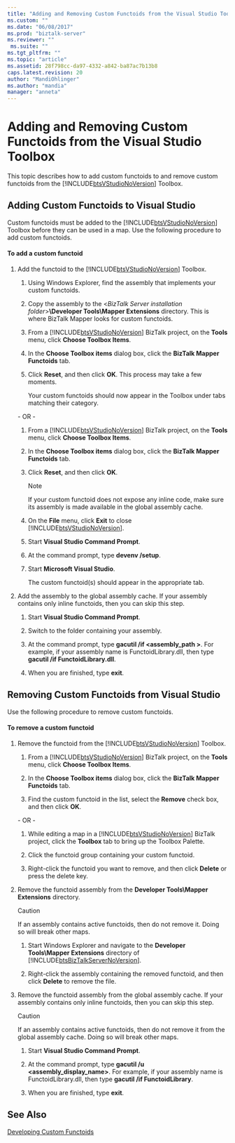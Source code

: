 ```yaml
---
title: "Adding and Removing Custom Functoids from the Visual Studio Toolbox | Microsoft Docs"
ms.custom: ""
ms.date: "06/08/2017"
ms.prod: "biztalk-server"
ms.reviewer: ""
 ms.suite: ""
ms.tgt_pltfrm: ""
ms.topic: "article"
ms.assetid: 28f798cc-da97-4332-a842-ba87ac7b13b8
caps.latest.revision: 20
author: "MandiOhlinger"
ms.author: "mandia"
manager: "anneta"
---
```

# Adding and Removing Custom Functoids from the Visual Studio Toolbox
This topic describes how to add custom functoids to and remove custom functoids from the [!INCLUDE[btsVStudioNoVersion](../includes/btsvstudionoversion-md.md)] Toolbox.  
  
## Adding Custom Functoids to Visual Studio  
 Custom functoids must be added to the [!INCLUDE[btsVStudioNoVersion](../includes/btsvstudionoversion-md.md)] Toolbox before they can be used in a map. Use the following procedure to add custom functoids.  
  
#### To add a custom functoid  
  
1.  Add the functoid to the [!INCLUDE[btsVStudioNoVersion](../includes/btsvstudionoversion-md.md)] Toolbox.  
  
    1.  Using Windows Explorer, find the assembly that implements your custom functoids.  
  
    2.  Copy the assembly to the \<*BizTalk Server installation folder*>**\Developer Tools\Mapper Extensions** directory. This is where BizTalk Mapper looks for custom functoids.  
  
    3.  From a [!INCLUDE[btsVStudioNoVersion](../includes/btsvstudionoversion-md.md)] BizTalk project, on the **Tools** menu, click **Choose Toolbox Items**.  
  
    4.  In the **Choose Toolbox items** dialog box, click the **BizTalk Mapper Functoids** tab.  
  
    5.  Click **Reset**, and then click **OK**. This process may take a few moments.  
  
         Your custom functoids should now appear in the Toolbox under tabs matching their category.  
  
     \- OR -  
  
    1.  From a [!INCLUDE[btsVStudioNoVersion](../includes/btsvstudionoversion-md.md)] BizTalk project, on the **Tools** menu, click **Choose Toolbox Items**.  
  
    2.  In the **Choose Toolbox items** dialog box, click the **BizTalk Mapper Functoids** tab.  
  
    3.  Click **Reset**, and then click **OK**.  
  
        > [!NOTE]
        >  If your custom functoid does not expose any inline code, make sure its assembly is made available in the global assembly cache.  
  
    4.  On the **File** menu, click **Exit** to close [!INCLUDE[btsVStudioNoVersion](../includes/btsvstudionoversion-md.md)].  
  
    5.  Start **Visual Studio Command Prompt**.  
  
    6.  At the command prompt, type **devenv /setup**.  
  
    7.  Start **Microsoft Visual Studio**.  
  
         The custom functoid(s) should appear in the appropriate tab.  
  
2.  Add the assembly to the global assembly cache. If your assembly contains only inline functoids, then you can skip this step.  
  
    1.  Start **Visual Studio Command Prompt**.  
  
    2.  Switch to the folder containing your assembly.  
  
    3.  At the command prompt, type **gacutil /if <assembly_path >**. For example, if your assembly name is FunctoidLibrary.dll, then type **gacutil /if FunctoidLibrary.dll**.  
  
    4.  When you are finished, type **exit**.  
  
## Removing Custom Functoids from Visual Studio  
 Use the following procedure to remove custom functoids.  
  
#### To remove a custom functoid  
  
1.  Remove the functoid from the [!INCLUDE[btsVStudioNoVersion](../includes/btsvstudionoversion-md.md)] Toolbox.  
  
    1.  From a [!INCLUDE[btsVStudioNoVersion](../includes/btsvstudionoversion-md.md)] BizTalk project, on the **Tools** menu, click **Choose Toolbox Items**.  
  
    2.  In the **Choose Toolbox items** dialog box, click the **BizTalk Mapper Functoids** tab.  
  
    3.  Find the custom functoid in the list, select the **Remove** check box, and then click **OK**.  
  
     \- OR -  
  
    1.  While editing a map in a [!INCLUDE[btsVStudioNoVersion](../includes/btsvstudionoversion-md.md)] BizTalk project, click the **Toolbox** tab to bring up the Toolbox Palette.  
  
    2.  Click the functoid group containing your custom functoid.  
  
    3.  Right-click the functoid you want to remove, and then click **Delete** or press the delete key.  
  
2.  Remove the functoid assembly from the **Developer Tools\Mapper Extensions** directory.  
  
    > [!CAUTION]
    >  If an assembly contains active functoids, then do not remove it. Doing so will break other maps.  
  
    1.  Start Windows Explorer and navigate to the **Developer Tools\Mapper Extensions** directory of [!INCLUDE[btsBizTalkServerNoVersion](../includes/btsbiztalkservernoversion-md.md)].  
  
    2.  Right-click the assembly containing the removed functoid, and then click **Delete** to remove the file.  
  
3.  Remove the functoid assembly from the global assembly cache. If your assembly contains only inline functoids, then you can skip this step.  
  
    > [!CAUTION]
    >  If an assembly contains active functoids, then do not remove it from the global assembly cache. Doing so will break other maps.  
  
    1.  Start **Visual Studio Command Prompt**.  
  
    2.  At the command prompt, type **gacutil /u <assembly_display_name>**. For example, if your assembly name is FunctoidLibrary.dll, then type **gacutil /if FunctoidLibrary**.  
  
    3.  When you are finished, type **exit**.  
  
## See Also  
 [Developing Custom Functoids](../core/developing-custom-functoids.md)